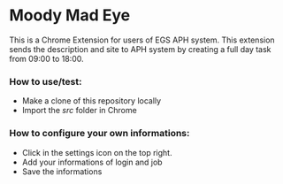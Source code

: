 Moody Mad Eye
=============

This is a Chrome Extension for users of EGS APH system. This extension sends the description and site to APH system by creating a full day task from 09:00 to 18:00.

### How to use/test:

* Make a clone of this repository locally
* Import the _src_ folder in Chrome

### How to configure your own informations:

* Click in the settings icon on the top right.
* Add your informations of login and job
* Save the informations

